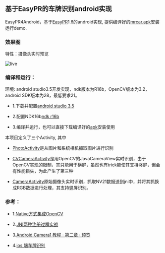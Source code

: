 ## 基于EasyPR的车牌识别android实现

EasyPR4Android，基于[EasyPR](https://github.com/liuruoze/EasyPR)1.6的android实现, 提供编译好的[mrcar.apk](https://github.com/imistyrain/EasyPR4Android/releases)安装运行demo.

### 效果图

特性：摄像头实时预览

![live](cameralive.png)

### 编译和运行：

环境: android studio3.5开发实现，ndk版本为R16b，OpenCV版本为3.2，android SDK版本为28，最低要求21。

* 1.下载并配置[android studio 3.5](http://www.android-studio.org/)

* 2.配置NDK16b[ndk r16b](http://blog.csdn.net/shuzfan/article/details/52690554)

* 3.编译并运行，也可以直接下载编译好的[apk](https://github.com/imistyrain/EasyPR4Android/releases)安装使用

本项目定义了三个Activity, 其中

* [PhotoActivity](app/src/main/java/yanyu/com/mrcar/PhotoActivity.java)是从图片和系统相机抓取图片进行识别

* [CVCameraActivity](app/src/main/java/yanyu/com/mrcar/CVCameraActivity.java)是用OpenCV的JavaCameraView实时识别，由于OpenCV实现的限制，其只能用于横屏，虽然也有trick能使其支持竖屏，但会有性能损失，为此产生了第三种

* [CameraActivity](app/src/main/java/yanyu/com/mrcar/CameraActivity.java)原始摄像头实时识别，抓取NV21数据送到jni中，并将其抓换成RGB数据进行处理，其支持竖屏识别。

### 参考：

* 1.[Native方式集成OpenCV](https://github.com/ShawnZhang31/opencv-android-studio)

* 2.[JNI两种注册过程实战](https://blog.csdn.net/xsf50717/article/details/54693802)

* 3.[Android Camera1 教程 · 第二章 · 预览](https://www.jianshu.com/p/705d4792e836)

* 4.[ios 端车牌识别](https://github.com/imistyrain/EasyPR-Swift)